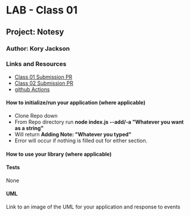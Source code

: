 # LAB - Class 01

## Project: Notesy

### Author: Kory Jackson

### Links and Resources

- [Class 01 Submission PR](https://github.com/kory-jackson-401-advanced-javascript/notes/pull/2)
- [Class 02 Submission PR](https://github.com/kory-jackson-401-advanced-javascript/notes/pull/3)
- [github Actions](https://github.com/kory-jackson-401-advanced-javascript/notes/actions)

#### How to initialize/run your application (where applicable)

- Clone Repo down
- From Repo directory run **node index.js --add/-a "Whatever you want as a string"**
- Will return **Adding Note: "Whatever you typed"**
- Error will occur if nothing is filled out for either section.

#### How to use your library (where applicable)

#### Tests

None

#### UML

Link to an image of the UML for your application and response to events
